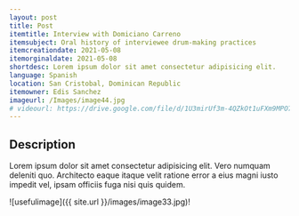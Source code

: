 ```yaml
---
layout: post
title: Post
itemtitle: Interview with Domiciano Carreno
itemsubject: Oral history of interviewee drum-making practices
itemcreationdate: 2021-05-08
itemorginaldate: 2021-05-08
shortdesc: Lorem ipsum dolor sit amet consectetur adipisicing elit.
language: Spanish
location: San Cristobal, Dominican Republic
itemowner: Edis Sanchez
imageurl: /Images/image44.jpg
# videourl: https://drive.google.com/file/d/1U3mirUf3m-4QZkOt1uFXm9MPO7eBh7Rl/preview
---
```



## Description

 

Lorem ipsum dolor sit amet consectetur adipisicing elit. Vero numquam deleniti quo. Architecto eaque itaque velit ratione error a eius magni iusto impedit vel, ipsam officiis fuga nisi quis quidem.

![usefulimage]({{ site.url }}/images/image33.jpg)!
